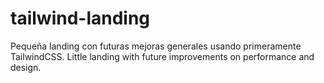 # tailwind-landing
Pequeña landing con futuras mejoras generales usando primeramente TailwindCSS.
Little landing with future improvements on performance and design.
